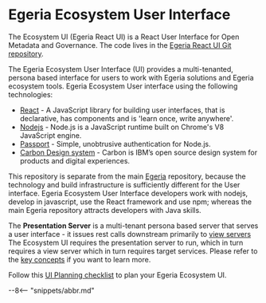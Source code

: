<!-- SPDX-License-Identifier: CC-BY-4.0 -->
<!-- Copyright Contributors to the ODPi Egeria project. -->

# Egeria Ecosystem User Interface

The Ecosystem UI (Egeria React UI) is a React User Interface for Open Metadata and Governance.
The code lives in the [Egeria React UI Git repository](https://github.com/odpi/egeria-react-ui).

The Egeria Ecosystem User Interface (UI) provides a multi-tenanted, persona based interface for users to work with Egeria solutions and Egeria ecosystem tools.
Egeria Ecosystem User interface using the following technologies:

* [React](https://reactjs.org/) - A JavaScript library for building user interfaces, that is declarative, has components and is 'learn once, write anywhere'. 
* [Nodejs](https://nodejs.org/) - Node.js is a JavaScript runtime built on Chrome's V8 JavaScript engine.
* [Passport](https://www.passportjs.org/) - Simple, unobtrusive authentication for Node.js.
* [Carbon Design system](https://www.carbondesignsystem.com/) - Carbon is IBM’s open source design system for products and digital experiences.

This repository is separate from the main [Egeria](https://github.com/odpi/egeria) repository, because the technology and build infrastructure is sufficiently different for the User interface.
Egeria Ecosystem User Interface developers work with nodejs, develop in javascript, use the React framework and use npm; whereas the main Egeria repository attracts developers with Java skills.

The **Presentation Server** is a multi-tenant persona based server that serves a user interface - it issues rest calls downstream primarily to [view servers](/concepts/view-server)
The Ecosystem UI requires the presentation server to run, which in turn requires a view server which
in turn requires target services. Please refer to the [key concepts](/introduction/key-concepts) if you want to learn more.

Follow this [UI Planning checklist](/user-interfaces/ecosystem/ecosystem-ui-planning/#planning-checklist) to plan your Egeria Ecosystem UI.


--8<-- "snippets/abbr.md"